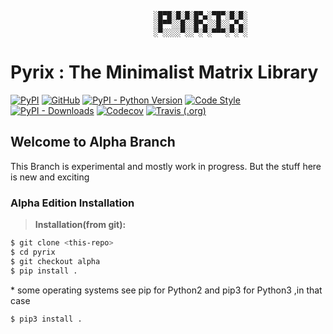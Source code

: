 ```
								░█▀█░█░█░█▀▄░▀█▀░█░█░  
								░█▀▀░░█░░█▀▄░░█░░▄▀▄░  
								░▀░░░░▀░░▀░▀░▀▀▀░▀░▀░
```
# **Pyrix** : The Minimalist Matrix Library
>
[![PyPI](https://img.shields.io/pypi/v/pyrix?style=flat-square&logo=pypi)](https://pypi.org/project/pyrix/#description)
[![GitHub](https://img.shields.io/github/license/Abhi-1U/pyrix?style=flat-square&logo=github)](https://github.com/Abhi-1U/pyrix/blob/master/LICENSE)
[![PyPI - Python Version](https://img.shields.io/pypi/pyversions/pyrix?style=flat-square&logo=python)](https://pypi.org/project/pyrix/#description)
[![Code Style](https://img.shields.io/badge/code%20style-black-black?style=flat-square)](https://github.com/psf/black)
[![PyPI - Downloads](https://img.shields.io/pypi/dm/pyrix?color=navy&style=flat-square)](https://pypi.org/project/pyrix/#files)
[![Codecov](https://img.shields.io/codecov/c/github/Abhi-1U/pyrix?style=flat-square&logo=codecov)](https://codecov.io/gh/Abhi-1U/pyrix)
[![Travis (.org)](https://img.shields.io/travis/Abhi-1U/pyrix?style=flat-square&logo=travis)](https://travis-ci.org/Abhi-1U/pyrix)  

## Welcome to Alpha Branch 

This Branch is experimental and mostly work in progress. But the stuff here is new and exciting 


### Alpha Edition Installation
> **Installation(from git):**  

```bash
$ git clone <this-repo>    
$ cd pyrix  
$ git checkout alpha  
$ pip install .  
```  
\* some operating systems see pip for Python2 and pip3 for Python3 ,in that case  
```bash
$ pip3 install .
```  
